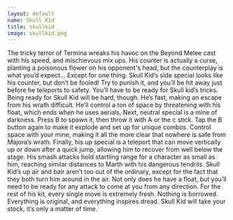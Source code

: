 ```yaml
---
layout: default
name: Skull Kid
title: skullkid
image: skullkid.png
---
```


The tricky terror of Termina wreaks his havoc on the Beyond Melee cast with his speed, and mischievous mix ups. His counter is actually a curse, planting a poisonous flower on his opponent's head, but the counterplay is what you’d expect... Except for one thing.
Skull Kid’s side special looks like his counter, but don’t be fooled! Try to punish it, and you’ll be hit away just before he teleports to safety. You’ll have to be ready for Skull kid’s tricks.
Being ready for Skull Kid will be hard, though. He’s fast, making an escape from his wrath difficult. He’ll control a ton of space by threatening with his float, which ends when he uses aerials.
Next, neutral special is a mine of darkness. Press B to spawn it, then throw it with A or the c stick. Tap the B button again to make it explode and set up for unique combos. Control space with your mine, making it all the more clear that nowhere is safe from Majora’s wrath.
Finally, his up special is a teleport that can move vertically up or down after a quick jump, allowing him to recover from well below the stage.
His smash attacks hold startling range for a character as small as him, reaching similar distances to Marth with his dangerous tendrils. Skull Kid’s up air and bair aren’t too out of the ordinary, except for the fact that they both turn him around in the air. Not only does he have a float, but you’ll need to be ready for any attack to come at you from any direction.
For the rest of his kit, every single move is extremely fresh. Nothing is borrowed. Everything is original, and everything inspires dread.
Skull Kid will take your stock, it’s only a matter of time.
